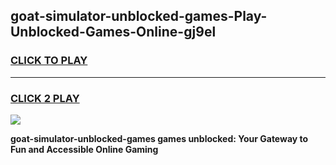 
## goat-simulator-unblocked-games-Play-Unblocked-Games-Online-gj9el
<h3>
<a href="https://premium76.site?title=goat-simulator-unblocked-games&ref=25A">CLICK TO PLAY</a></h3>
<hr>

<h3>
<a href="https://premium76.site?title=goat-simulator-unblocked-games&ref=25A">CLICK 2 PLAY</a>
  
</h3>

<a href="https://premium76.site?title=goat-simulator-unblocked-games&ref=25A"><img src="https://clearcache.store/games.png"></a>


**goat-simulator-unblocked-games games unblocked: Your Gateway to Fun and Accessible Online Gaming**
